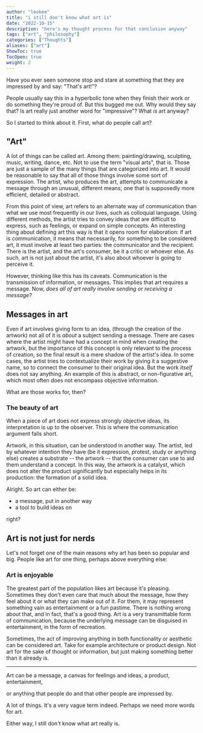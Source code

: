 ```yaml
---
author: "lookee"
title: "i still don't know what art is"
date: "2022-10-15"
description: "here's my thought process for that conclusion anyway"
tags: ["art", "philosophy"]
categories: ["Thoughts"]
aliases: ["art"]
ShowToc: true
TocOpen: true
weight: 2
---
```


Have you ever seen someone stop and stare at something that they are impressed by and say: "That's art!"?

People usually say this in a hyperbolic tone when they finish their work or do something they're proud of. But this bugged me out. Why would they say that? Is art really just another word for "impressive"? What *is* art anyway?

So I started to think about it. First, what do people call art?

## "Art"

A lot of things can be called art. Among them: painting/drawing, sculpting, music, writing, dance, etc. Not to use the term "visual arts", that is. Those are just a sample of the many things that are categorized into art. It would be reasonable to say that all of those things involve some sort of expression. The artist, who produces the art, attempts to communicate a message through an unusual, different means; one that is supposedly more efficient, detailed or abstract.

From this point of view, art refers to an alternate way of communication than what we use most frequently in our lives, such as colloquial language. Using different methods, the artist tries to convey ideas that are difficult to express, such as feelings, or expand on simple concepts. An interesting thing about defining art this way is that it opens room for elaboration: if art is communication, it means that necessarily, for something to be considered art, it must involve at least two parties: the communicator and the recipient. There is the artist, and the art's consumer, be it a critic or whoever else. As such, art is not just about the artist, it's also about whoever is going to perceive it.

However, thinking like this has its caveats. Communication is the transmission of information, or messages. This implies that art requires a message. Now, *does all of art really involve sending or receiving a message?*

## Messages in art

Even if art involves giving form to an idea, (through the creation of the artwork) not all of it is _about_ a subject sending a message. There are cases where the artist might have had a concept in mind when creating the artwork, but the importance of this concept is only relevant to the process of creation, so the final result is a mere shadow of the artist's idea. In some cases, the artist tries to contextualize their work by giving it a suggestive name, so to connect the consumer to their original idea. But the work *itself* does not say anything. An example of this is abstract, or non-figurative art, which most often does not encompass objective information.

What are those works for, then?

### The beauty of art

When a piece of art does not express strongly objective ideas, its interpretation is up to the observer. This is where the communication argument falls short.

Artwork, in this situation, can be understood in another way. The artist, led by whatever intention they have (be it expression, protest, study or anything else) creates a substrate -- the artwork -- that the consumer can use to aid them understand a concept. In this way, the artwork is a catalyst, which does not alter the product significantly but especially helps in its production: the formation of a solid idea.

Alright. So art can either be:
- a message, put in another way
- a tool to build ideas on

right?

## Art is not just for nerds

Let's not forget one of the main reasons why art has been so popular and big. People like art for one thing, perhaps above everything else:

### Art is enjoyable

The greatest part of the population likes art because it's pleasing. Sometimes they don't even care that much about the message, how they feel about it or what they can make out of it. For them, it may represent something vain as entertainment or a fun pastime. There is nothing wrong about that, and in fact, that's a good thing. Art is a very transmittable form of communication, because the underlying message can be disguised in entertainment, in the form of recreation.

Sometimes, the act of improving anything in both functionality or aesthetic can be considered art. Take for example architecture or product design. Not art for the sake of thought or information, but just making something better than it already is.

---

Art can be a message, a canvas for feelings and ideas, a product, entertainment,

or anything that people do and that other people are impressed by.

A lot of things. It's a very vague term indeed. Perhaps we need more words for art.

Either way, I still don't know what art really is.